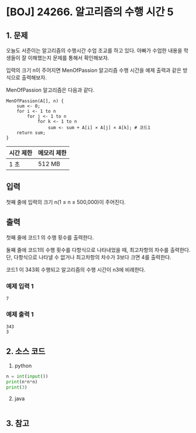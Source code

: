 # [BOJ] 24266. 알고리즘의 수행 시간 5

## 1. 문제

오늘도 서준이는 알고리즘의 수행시간 수업 조교를 하고 있다. 아빠가 수업한 내용을 학생들이 잘 이해했는지 문제를 통해서 확인해보자.

입력의 크기 n이 주어지면 MenOfPassion 알고리즘 수행 시간을 예제 출력과 같은 방식으로 출력해보자.

MenOfPassion 알고리즘은 다음과 같다.

```
MenOfPassion(A[], n) {
    sum <- 0;
    for i <- 1 to n
        for j <- 1 to n
            for k <- 1 to n
                sum <- sum + A[i] × A[j] × A[k]; # 코드1
    return sum;
}
```


| 시간 제한 | 메모리 제한 |
|:------|:-------| 
| 1 초   | 512 MB |


## 입력

첫째 줄에 입력의 크기 n(1 ≤ n ≤ 500,000)이 주어진다.


## 출력

첫째 줄에 코드1 의 수행 횟수를 출력한다.

둘째 줄에 코드1의 수행 횟수를 다항식으로 나타내었을 때, 최고차항의 차수를 출력한다. 단, 다항식으로 나타낼 수 없거나 최고차항의 차수가 3보다 크면 4를 출력한다.

코드1 이 343회 수행되고 알고리즘의 수행 시간이 n3에 비례한다.


### 예제 입력 1

```
7
```

### 예제 출력 1

```
343
3
```




## 2. 소스 코드

1. python

```python
n = int(input())
print(n*n*n)
print(3)                                                
```

2. java

```java

```


## 3. 참고

```

```



